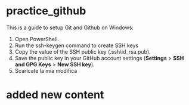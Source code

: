 # practice_github
This is a guide to setup Git and Github on Windows:
1. Open PowerShell.
2. Run the ssh-keygen command to create SSH keys
3. Copy the value of the SSH public key (\.ssh\id_rsa.pub).
4. Save the public key in your GitHub account settings (**Settings** > **SSH and GPG Keys** > **New SSH key**).
5. Scaricate la mia modifica
 
# added new content
